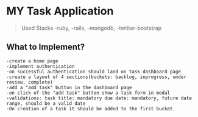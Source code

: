# MY Task Application

> Used Stacks
	-ruby,
	-rails, 
	-mongodb, 
	-twitter-bootstrap

## What to Implement?
	-create a home page
	-implement authentication
	-on successful authentication should land on task dashboard page
	-create a layout of 4 sections(buckets: backlog, inprogress, under review, complete)
	-add a "add task" button in the dashboard page
	-on click of the "add task" button show a task form in modal
	-validations: task title: mandatory due date: mandatory, future date range, should be a valid date
	-On creation of a task it should be added to the first bucket.